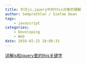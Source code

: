 ```yaml
---
title: 针对js,jquery中的this对象的理解
author: Semprathlon / Simfae Dean
tags:
	- javascript
categories:
	- Developing
	- Web
date: 2016-02-22 18:08:33
---
```

[详解js和jquery里的this关键字](https://segmentfault.com/a/1190000000660679)
